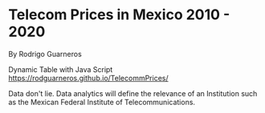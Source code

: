 
# Telecom Prices in Mexico 2010 - 2020

By Rodrigo Guarneros

Dynamic Table with Java Script
https://rodguarneros.github.io/TelecommPrices/

Data don't lie. Data analytics will define the relevance of an Institution such as the Mexican Federal Institute of Telecommunications.
